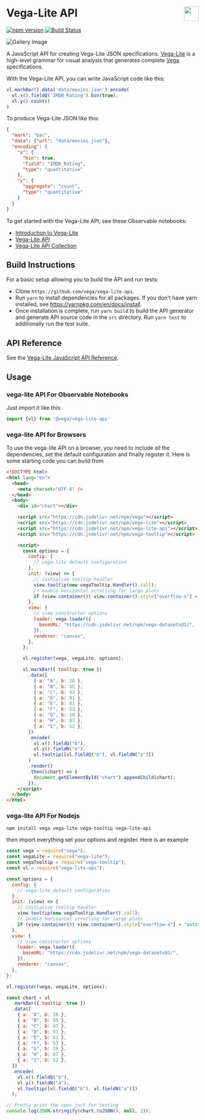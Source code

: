 # Vega-Lite API <a href="https://vega.github.io/vega-lite/"><img align="right" src="https://github.com/vega/logos/blob/master/assets/VL_Color@64.png?raw=true" height="38" /></a>

[![npm version](https://img.shields.io/npm/v/vega-lite-api.svg)](https://www.npmjs.com/package/vega-lite-api)
[![Build Status](https://github.com/vega/vega-lite-api/workflows/Test/badge.svg)](https://github.com/vega/vega-lite-api/actions)

![Gallery Image](https://vega.github.io/vega-lite/static/teaser.png)

A JavaScript API for creating Vega-Lite JSON specifications. [Vega-Lite](https://vega.github.io/vega-lite/) is a high-level grammar for visual analysis that generates complete [Vega](https://vega.github.io/) specifications.

With the Vega-Lite API, you can write JavaScript code like this:

```js
vl.markBar().data('data/movies.json').encode(
  vl.x().fieldQ('IMDB_Rating').bin(true),
  vl.y().count()
)
```

To produce Vega-Lite JSON like this:

```json
{
  "mark": "bar",
  "data": {"url": "data/movies.json"},
  "encoding": {
    "x": {
      "bin": true,
      "field": "IMDB_Rating",
      "type": "quantitative"
    },
    "y": {
      "aggregate": "count",
      "type": "quantitative"
    }
  }
}
```

To get started with the Vega-Lite API, see these Observable notebooks:

- [Introduction to Vega-Lite](https://observablehq.com/@uwdata/introduction-to-vega-lite)
- [Vega-Lite API](https://observablehq.com/@vega/vega-lite-api-v5)
- [Vega-Lite API Collection](https://observablehq.com/collection/@vega/vega-lite-api)

## Build Instructions

For a basic setup allowing you to build the API and run tests:

- Clone `https://github.com/vega/vega-lite-api`.
- Run `yarn` to install dependencies for all packages. If you don't have yarn installed, see https://yarnpkg.com/en/docs/install.
- Once installation is complete, run `yarn build` to build the API generator and generate API source code in the `src` directory. Run `yarn test` to additionally run the test suite.

## API Reference

See the [Vega-Lite JavaScript API Reference](https://vega.github.io/vega-lite-api/api).

## Usage

### vega-lite API For Observable Notebooks

Just import it like this:

~~~js
import {vl} from '@vega/vega-lite-api'
~~~

### vega-lite API for Browsers

To use the vega-lite API on a browser, you need to include all the dependencies, set the default configuration and finally register it. Here is some starting code you can build from

~~~html
<!DOCTYPE html>
<html lang="en">
  <head>
    <meta charset="UTF-8" />
  </head>
  <body>
    <div id="chart"></div>

    <script src="https://cdn.jsdelivr.net/npm/vega"></script>
    <script src="https://cdn.jsdelivr.net/npm/vega-lite"></script>
    <script src="https://cdn.jsdelivr.net/npm/vega-lite-api"></script>
    <script src="https://cdn.jsdelivr.net/npm/vega-tooltip"></script>

    <script>
      const options = {
        config: {
          // vega-lite default configuration
        },
        init: (view) => {
          // initialize tooltip handler
          view.tooltip(new vegaTooltip.Handler().call);
          // enable horizontal scrolling for large plots
          if (view.container()) view.container().style["overflow-x"] = "auto";
        },
        view: {
          // view constructor options
          loader: vega.loader({
            baseURL: "https://cdn.jsdelivr.net/npm/vega-datasets@1/",
          }),
          renderer: "canvas",
        },
      };

      vl.register(vega, vegaLite, options);

      vl.markBar({ tooltip: true })
        .data([
          { a: "A", b: 28 },
          { a: "B", b: 55 },
          { a: "C", b: 43 },
          { a: "D", b: 91 },
          { a: "E", b: 81 },
          { a: "F", b: 53 },
          { a: "G", b: 19 },
          { a: "H", b: 87 },
          { a: "I", b: 52 },
        ])
        .encode(
          vl.x().fieldQ("b"),
          vl.y().fieldN("a"),
          vl.tooltip([vl.fieldQ("b"), vl.fieldN("a")])
        )
        .render()
        .then((chart) => {
          document.getElementById("chart").appendChild(chart);
        });
    </script>
  </body>
</html>
~~~


### vega-lite API For Nodejs

~~~
npm install vega vega-lite vega-tooltip vega-lite-api 
~~~

then import everything set your options and register. Here is an example

~~~js
const vega = require("vega");
const vegaLite = require("vega-lite");
const vegaTooltip = require("vega-tooltip");
const vl = require("vega-lite-api");

const options = {
  config: {
    // vega-lite default configuration
  },
  init: (view) => {
    // initialize tooltip handler
    view.tooltip(new vegaTooltip.Handler().call);
    // enable horizontal scrolling for large plots
    if (view.container()) view.container().style["overflow-x"] = "auto";
  },
  view: {
    // view constructor options
    loader: vega.loader({
      baseURL: "https://cdn.jsdelivr.net/npm/vega-datasets@1/",
    }),
    renderer: "canvas",
  },
};

vl.register(vega, vegaLite, options);

const chart = vl
  .markBar({ tooltip: true })
  .data([
    { a: "A", b: 28 },
    { a: "B", b: 55 },
    { a: "C", b: 43 },
    { a: "D", b: 91 },
    { a: "E", b: 81 },
    { a: "F", b: 53 },
    { a: "G", b: 19 },
    { a: "H", b: 87 },
    { a: "I", b: 52 },
  ])
  .encode(
    vl.x().fieldQ("b"),
    vl.y().fieldN("a"),
    vl.tooltip([vl.fieldQ("b"), vl.fieldN("a")])
  );

// Pretty print the spec just for testing
console.log(JSON.stringify(chart.toJSON(), null, 2));

~~~
